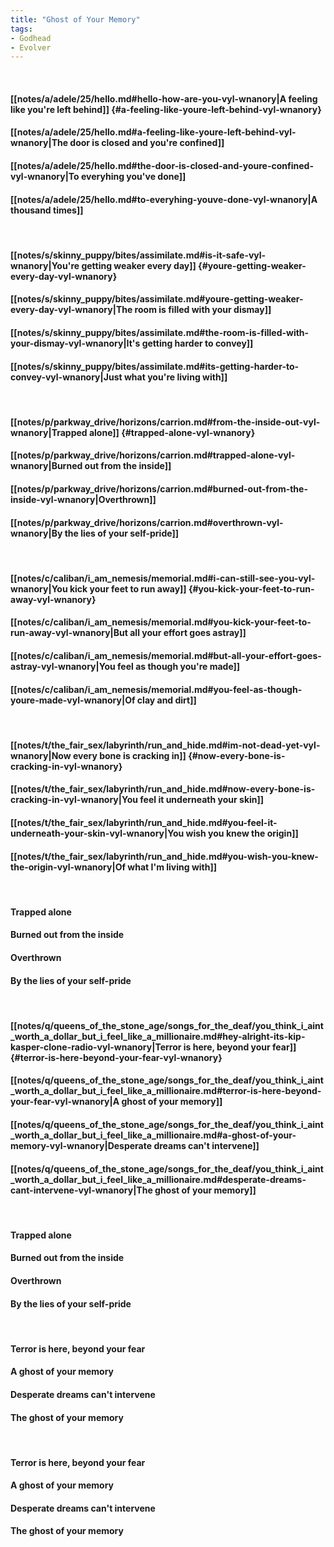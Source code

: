 ```yaml
---
title: "Ghost of Your Memory"
tags:
- Godhead
- Evolver
---
```

&nbsp;
#### [[notes/a/adele/25/hello.md#hello-how-are-you-vyl-wnanory|A feeling like you're left behind]] {#a-feeling-like-youre-left-behind-vyl-wnanory}
#### [[notes/a/adele/25/hello.md#a-feeling-like-youre-left-behind-vyl-wnanory|The door is closed and you're confined]]
#### [[notes/a/adele/25/hello.md#the-door-is-closed-and-youre-confined-vyl-wnanory|To everyhing you've done]]
#### [[notes/a/adele/25/hello.md#to-everyhing-youve-done-vyl-wnanory|A thousand times]]
&nbsp;
#### [[notes/s/skinny_puppy/bites/assimilate.md#is-it-safe-vyl-wnanory|You're getting weaker every day]] {#youre-getting-weaker-every-day-vyl-wnanory}
#### [[notes/s/skinny_puppy/bites/assimilate.md#youre-getting-weaker-every-day-vyl-wnanory|The room is filled with your dismay]]
#### [[notes/s/skinny_puppy/bites/assimilate.md#the-room-is-filled-with-your-dismay-vyl-wnanory|It's getting harder to convey]]
#### [[notes/s/skinny_puppy/bites/assimilate.md#its-getting-harder-to-convey-vyl-wnanory|Just what you're living with]]
&nbsp;
#### [[notes/p/parkway_drive/horizons/carrion.md#from-the-inside-out-vyl-wnanory|Trapped alone]] {#trapped-alone-vyl-wnanory}
#### [[notes/p/parkway_drive/horizons/carrion.md#trapped-alone-vyl-wnanory|Burned out from the inside]]
#### [[notes/p/parkway_drive/horizons/carrion.md#burned-out-from-the-inside-vyl-wnanory|Overthrown]]
#### [[notes/p/parkway_drive/horizons/carrion.md#overthrown-vyl-wnanory|By the lies of your self-pride]]
&nbsp;
#### [[notes/c/caliban/i_am_nemesis/memorial.md#i-can-still-see-you-vyl-wnanory|You kick your feet to run away]] {#you-kick-your-feet-to-run-away-vyl-wnanory}
#### [[notes/c/caliban/i_am_nemesis/memorial.md#you-kick-your-feet-to-run-away-vyl-wnanory|But all your effort goes astray]]
#### [[notes/c/caliban/i_am_nemesis/memorial.md#but-all-your-effort-goes-astray-vyl-wnanory|You feel as though you're made]]
#### [[notes/c/caliban/i_am_nemesis/memorial.md#you-feel-as-though-youre-made-vyl-wnanory|Of clay and dirt]]
&nbsp;
#### [[notes/t/the_fair_sex/labyrinth/run_and_hide.md#im-not-dead-yet-vyl-wnanory|Now every bone is cracking in]] {#now-every-bone-is-cracking-in-vyl-wnanory}
#### [[notes/t/the_fair_sex/labyrinth/run_and_hide.md#now-every-bone-is-cracking-in-vyl-wnanory|You feel it underneath your skin]]
#### [[notes/t/the_fair_sex/labyrinth/run_and_hide.md#you-feel-it-underneath-your-skin-vyl-wnanory|You wish you knew the origin]]
#### [[notes/t/the_fair_sex/labyrinth/run_and_hide.md#you-wish-you-knew-the-origin-vyl-wnanory|Of what I'm living with]]
&nbsp;
#### Trapped alone
#### Burned out from the inside
#### Overthrown
#### By the lies of your self-pride
&nbsp;
#### [[notes/q/queens_of_the_stone_age/songs_for_the_deaf/you_think_i_aint_worth_a_dollar_but_i_feel_like_a_millionaire.md#hey-alright-its-kip-kasper-clone-radio-vyl-wnanory|Terror is here, beyond your fear]] {#terror-is-here-beyond-your-fear-vyl-wnanory}
#### [[notes/q/queens_of_the_stone_age/songs_for_the_deaf/you_think_i_aint_worth_a_dollar_but_i_feel_like_a_millionaire.md#terror-is-here-beyond-your-fear-vyl-wnanory|A ghost of your memory]]
#### [[notes/q/queens_of_the_stone_age/songs_for_the_deaf/you_think_i_aint_worth_a_dollar_but_i_feel_like_a_millionaire.md#a-ghost-of-your-memory-vyl-wnanory|Desperate dreams can't intervene]]
#### [[notes/q/queens_of_the_stone_age/songs_for_the_deaf/you_think_i_aint_worth_a_dollar_but_i_feel_like_a_millionaire.md#desperate-dreams-cant-intervene-vyl-wnanory|The ghost of your memory]]
&nbsp;
#### Trapped alone
#### Burned out from the inside
#### Overthrown
#### By the lies of your self-pride
&nbsp;
#### Terror is here, beyond your fear
#### A ghost of your memory
#### Desperate dreams can't intervene
#### The ghost of your memory
&nbsp;
#### Terror is here, beyond your fear
#### A ghost of your memory
#### Desperate dreams can't intervene
#### The ghost of your memory
